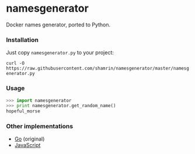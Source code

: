 namesgenerator
==============

Docker names generator, ported to Python.

### Installation

Just copy `namesgenerator.py` to your project: 

```curl -O https://raw.githubusercontent.com/shamrin/namesgenerator/master/namesgenerator.py```

### Usage

```python
>>> import namesgenerator
>>> print namesgenerator.get_random_name()
hopeful_morse
```

### Other implementations

* [Go][2] (original)
* [JavaScript][1]

[1]: https://github.com/tonypujals/docker-namesgenerator
[2]: https://github.com/docker/docker/blob/master/pkg/namesgenerator/names-generator.go
